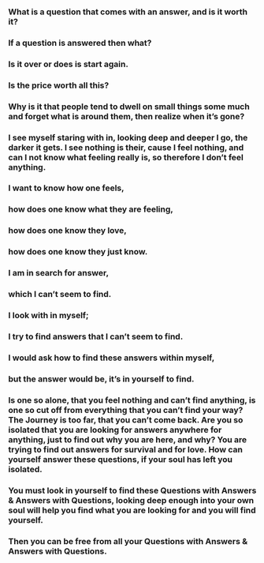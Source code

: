 

### What is a question that comes with an answer, and is it worth it?

### If a question is answered then what?

### Is it over or does is start again.

### Is the price worth all this?

### Why is it that people tend to dwell on small things some much and forget what is around them, then realize when it’s gone?

### I see myself staring with in, looking deep and deeper I go, the darker it gets. I see nothing is their, cause I feel nothing, and can I not know what feeling really is, so therefore I don’t feel anything.

### I want to know how one feels,

### how does one know what they are feeling,

### how does one know they love,

### how does one know they just know.

### I am in search for answer,

### which I can’t seem to find.

### I look with in myself;

### I try to find answers that I can’t seem to find.

### I would ask how to find these answers within myself,

### but the answer would be, it’s in yourself to find.

### Is one so alone, that you feel nothing and can’t find anything, is one so cut off from everything that you can’t find your way? The Journey is too far, that you can’t come back. Are you so isolated that you are looking for answers anywhere for anything, just to find out why you are here, and why? You are trying to find out answers for survival and for love. How can yourself answer these questions, if your soul has left you isolated.

### You must look in yourself to find these Questions with Answers & Answers with Questions, looking deep enough into your own soul will help you find what you are looking for and you will find yourself.

### Then you can be free from all your Questions with Answers & Answers with Questions.
